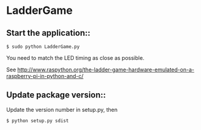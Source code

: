 LadderGame
===========

Start the application::
--------

    $ sudo python LadderGame.py

You need to match the LED timing as close as possible.

See 
http://www.raspython.org/the-ladder-game-hardware-emulated-on-a-raspberry-pi-in-python-and-c/

Update package version::
-------------

Update the version number in setup.py, then

    $ python setup.py sdist
